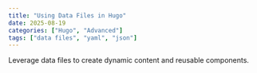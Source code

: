 ```yaml
---
title: "Using Data Files in Hugo"
date: 2025-08-19
categories: ["Hugo", "Advanced"]
tags: ["data files", "yaml", "json"]
---
```


Leverage data files to create dynamic content and reusable components.